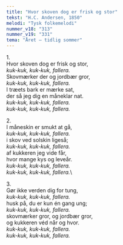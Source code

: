 ```yaml
---
title: "Hvor skoven dog er frisk og stor"
tekst: "H.C. Andersen, 1850"
melodi: "Tysk folkemelodi"
nummer_v18: "313"
nummer_v19: "331"
tema: "Året – tidlig sommer"
---
```


1\.\
Hvor skoven dog er frisk og stor,\
*kuk-kuk, kuk-kuk, fallera.*\
Skovmærker der og jordbær gror,\
*kuk-kuk, kuk-kuk, fallera.*\
I træets bark er mærke sat,\
der så jeg dig en måneklar nat.\
*kuk-kuk, kuk-kuk, fallera.*\
*kuk-kuk, kuk-kuk, fallera.*

2\.\
I måneskin er smukt at gå,\
*kuk-kuk, kuk-kuk, fallera.*\
i skov ved solskin ligeså;\
*kuk-kuk, kuk-kuk, fallera.*\
af kukkeren jeg vide får,\
hvor mange kys og leveår.\
*kuk-kuk, kuk-kuk, fallera.*\
*kuk-kuk, kuk-kuk, fallera.*\

3\.\
Gør ikke verden dig for tung,\
*kuk-kuk, kuk-kuk, fallera.*\
husk på, du er kun én gang ung;\
*kuk-kuk, kuk-kuk, fallera.*\
skovmærker gror, og jordbær gror,\
og kukkeren véd når og hvor.\
*kuk-kuk, kuk-kuk, fallera.*\
*kuk-kuk, kuk-kuk, fallera.*